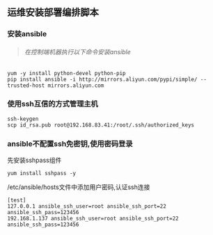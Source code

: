 ## 运维安装部署编排脚本
### 安装ansible
> ###### 在控制端机器执行以下命令安装ansible
```
yum -y install python-devel python-pip
pip install ansible -i http://mirrors.aliyun.com/pypi/simple/ --trusted-host mirrors.aliyun.com
```

### 使用ssh互信的方式管理主机
```
ssh-keygen
scp id_rsa.pub root@192.168.83.41:/root/.ssh/authorized_keys
```

### ansible不配置ssh免密钥,使用密码登录
先安装sshpass组件
```
yum install sshpass -y
```
/etc/ansible/hosts文件中添加用户密码,认证ssh连接
```
[test]
127.0.0.1 ansible_ssh_user=root ansible_ssh_port=22 ansible_ssh_pass=123456
192.168.1.137 ansible_ssh_user=root ansible_ssh_port=22 ansible_ssh_pass=123456
```
